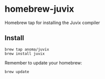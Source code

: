 # homebrew-juvix
Homebrew tap for installing the Juvix compiler

## Install

```
brew tap anoma/juvix
brew install juvix
```

Remember to update your homebrew:

```
brew update
```